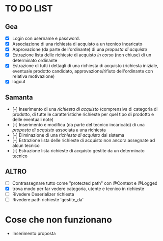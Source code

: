 # TO DO LIST

## Gea

- [x]   Login con username e password.
- [x]   Associazione di una richiesta di acquisto a un tecnico incaricato
- [x]   Approvazione (da parte dell'ordinante) di una  _proposta di acquisto_
- [x]   Estrazione lista delle richieste di acquisto  _in corso_  (non chiuse) di un determinato ordinante
- [x]  Estrazione di tutti i dettagli di una richiesta di acquisto (richiesta iniziale, eventuale prodotto candidato, approvazione/rifiuto dell'ordinante con relativa motivazione)
- [x]  logout

## Samanta
- [-] Inserimento di una  _richiesta di acquisto_  (comprensiva di categoria di prodotto, di tutte le caratteristiche richieste per quel tipo di prodotto e delle eventuali note)
- [-]  Inserimento e modifica (da parte del tecnico incaricato) di una  _proposta di acquisto_  associata a una richiesta
- [-] Eliminazione di una  _richiesta di acquisto_  dal sistema
- [-]  Estrazione lista delle richieste di acquisto non ancora assegnate ad alcun tecnico
- [-] Estrazione lista richieste di acquisto gestite da un determinato tecnico

## ALTRO
- [ ] Contrassegnare tutto come "protected path" con @Context e @Logged
- [x] trova modo per far vedere categoria, utente e tecnico in richieste
- [ ] Rivedere Deserializer richiesta
- [ ] Rivedere path richieste 'gestite_da'

# Cose che non funzionano
- Inserimento proposta
